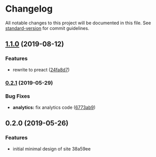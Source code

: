 # Changelog

All notable changes to this project will be documented in this file. See [standard-version](https://github.com/conventional-changelog/standard-version) for commit guidelines.

## [1.1.0](https://github.com/baetheus/blaylock-dev/compare/v0.2.1...v1.1.0) (2019-08-12)


### Features

* rewrite to preact ([24fa8d7](https://github.com/baetheus/blaylock-dev/commit/24fa8d7))

### [0.2.1](https://github.com/baetheus/blaylock-dev/compare/v0.2.0...v0.2.1) (2019-05-29)


### Bug Fixes

* **analytics:** fix analytics code ([6773ab9](https://github.com/baetheus/blaylock-dev/commit/6773ab9))



## 0.2.0 (2019-05-26)


### Features

* initial minimal design of site 38a59ee

